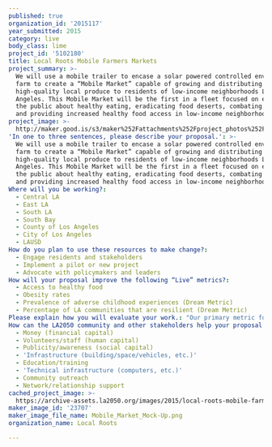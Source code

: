```yaml
---
published: true
organization_id: '2015117'
year_submitted: 2015
category: live
body_class: lime
project_id: '5102180'
title: Local Roots Mobile Farmers Markets
project_summary: >-
  We will use a mobile trailer to encase a solar powered controlled environment
  farm to create a “Mobile Market” capable of growing and distributing
  high-quality local produce to residents of low-income neighborhoods Los
  Angeles. This Mobile Market will be the first in a fleet focused on educating
  the public about healthy eating, eradicating food deserts, combating obesity,
  and providing increased healthy food access in low-income neighborhoods.
project_image: >-
  http://maker.good.is/s3/maker%252Fattachments%252Fproject_photos%252Fimages%252F23707%252Fdisplay%252FMobile_Market_Mock-Up.png=c570x385
'In one to three sentences, please describe your proposal.': >-
  We will use a mobile trailer to encase a solar powered controlled environment
  farm to create a “Mobile Market” capable of growing and distributing
  high-quality local produce to residents of low-income neighborhoods Los
  Angeles. This Mobile Market will be the first in a fleet focused on educating
  the public about healthy eating, eradicating food deserts, combating obesity,
  and providing increased healthy food access in low-income neighborhoods.
Where will you be working?:
  - Central LA
  - East LA
  - South LA
  - South Bay
  - County of Los Angeles
  - City of Los Angeles
  - LAUSD
How do you plan to use these resources to make change?:
  - Engage residents and stakeholders
  - Implement a pilot or new project
  - Advocate with policymakers and leaders
How will your proposal improve the following “Live” metrics?:
  - Access to healthy food
  - Obesity rates
  - Prevalence of adverse childhood experiences (Dream Metric)
  - Percentage of LA communities that are resilient (Dream Metric)
Please explain how you will evaluate your work.: "Our primary metric for social impact will be measuring the number of pounds of produce distributed into food deserts throughout LA County. We will consider ourselves successful if we can distribute 20,000lbs of sustainable, locally-grown produce into LA food deserts during our first year of the Mobile Market program.\r\n \r\nSecond, we will quantify the green collar jobs we create and the tax dollars we return to LA County. We believe each Mobile Market will create one full-time job, two part-time jobs and a host of volunteer opportunities. Our staff will engage in community garden and educational outreach projects to teach children the merits of sustainable farming techniques and encourage nutritious eating habits. We hope to track the career paths of any students we inspire to a future in farming.\r\n \r\nFinally, we will use surveys to measure changes in public sentiment around indoor farming, the advantages of eating local, and the importance of fruits and vegetables in our daily diet."
How can the LA2050 community and other stakeholders help your proposal succeed?:
  - Money (financial capital)
  - Volunteers/staff (human capital)
  - Publicity/awareness (social capital)
  - 'Infrastructure (building/space/vehicles, etc.)'
  - Education/training
  - 'Technical infrastructure (computers, etc.)'
  - Community outreach
  - Network/relationship support
cached_project_image: >-
  https://archive-assets.la2050.org/images/2015/local-roots-mobile-farmers-markets/maker.good.is/s3/maker%252Fattachments%252Fproject_photos%252Fimages%252F23707%252Fdisplay%252FMobile_Market_Mock-Up.png=c570x385.png
maker_image_id: '23707'
maker_image_file_name: Mobile_Market_Mock-Up.png
organization_name: Local Roots

---
```

